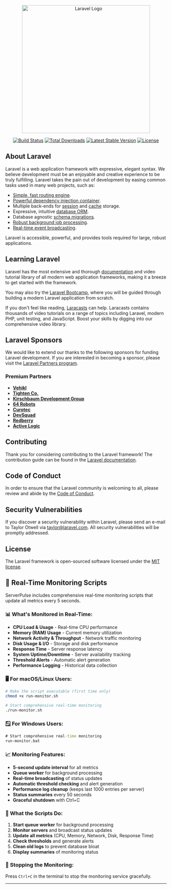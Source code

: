 <p align="center"><a href="https://laravel.com" target="_blank"><img src="https://raw.githubusercontent.com/laravel/art/master/logo-lockup/5%20SVG/2%20CMYK/1%20Full%20Color/laravel-logolockup-cmyk-red.svg" width="400" alt="Laravel Logo"></a></p>

<p align="center">
<a href="https://github.com/laravel/framework/actions"><img src="https://github.com/laravel/framework/workflows/tests/badge.svg" alt="Build Status"></a>
<a href="https://packagist.org/packages/laravel/framework"><img src="https://img.shields.io/packagist/dt/laravel/framework" alt="Total Downloads"></a>
<a href="https://packagist.org/packages/laravel/framework"><img src="https://img.shields.io/packagist/v/laravel/framework" alt="Latest Stable Version"></a>
<a href="https://packagist.org/packages/laravel/framework"><img src="https://img.shields.io/packagist/l/laravel/framework" alt="License"></a>
</p>

## About Laravel

Laravel is a web application framework with expressive, elegant syntax. We believe development must be an enjoyable and creative experience to be truly fulfilling. Laravel takes the pain out of development by easing common tasks used in many web projects, such as:

- [Simple, fast routing engine](https://laravel.com/docs/routing).
- [Powerful dependency injection container](https://laravel.com/docs/container).
- Multiple back-ends for [session](https://laravel.com/docs/session) and [cache](https://laravel.com/docs/cache) storage.
- Expressive, intuitive [database ORM](https://laravel.com/docs/eloquent).
- Database agnostic [schema migrations](https://laravel.com/docs/migrations).
- [Robust background job processing](https://laravel.com/docs/queues).
- [Real-time event broadcasting](https://laravel.com/docs/broadcasting).

Laravel is accessible, powerful, and provides tools required for large, robust applications.

## Learning Laravel

Laravel has the most extensive and thorough [documentation](https://laravel.com/docs) and video tutorial library of all modern web application frameworks, making it a breeze to get started with the framework.

You may also try the [Laravel Bootcamp](https://bootcamp.laravel.com), where you will be guided through building a modern Laravel application from scratch.

If you don't feel like reading, [Laracasts](https://laracasts.com) can help. Laracasts contains thousands of video tutorials on a range of topics including Laravel, modern PHP, unit testing, and JavaScript. Boost your skills by digging into our comprehensive video library.

## Laravel Sponsors

We would like to extend our thanks to the following sponsors for funding Laravel development. If you are interested in becoming a sponsor, please visit the [Laravel Partners program](https://partners.laravel.com).

### Premium Partners

- **[Vehikl](https://vehikl.com/)**
- **[Tighten Co.](https://tighten.co)**
- **[Kirschbaum Development Group](https://kirschbaumdevelopment.com)**
- **[64 Robots](https://64robots.com)**
- **[Curotec](https://www.curotec.com/services/technologies/laravel/)**
- **[DevSquad](https://devsquad.com/hire-laravel-developers)**
- **[Redberry](https://redberry.international/laravel-development/)**
- **[Active Logic](https://activelogic.com)**

## Contributing

Thank you for considering contributing to the Laravel framework! The contribution guide can be found in the [Laravel documentation](https://laravel.com/docs/contributions).

## Code of Conduct

In order to ensure that the Laravel community is welcoming to all, please review and abide by the [Code of Conduct](https://laravel.com/docs/contributions#code-of-conduct).

## Security Vulnerabilities

If you discover a security vulnerability within Laravel, please send an e-mail to Taylor Otwell via [taylor@laravel.com](mailto:taylor@laravel.com). All security vulnerabilities will be promptly addressed.

## License

The Laravel framework is open-sourced software licensed under the [MIT license](https://opensource.org/licenses/MIT).

## 🚀 Real-Time Monitoring Scripts

ServerPulse includes comprehensive real-time monitoring scripts that update all metrics every 5 seconds.

### 📊 What's Monitored in Real-Time:

- **CPU Load & Usage** - Real-time CPU performance
- **Memory (RAM) Usage** - Current memory utilization
- **Network Activity & Throughput** - Network traffic monitoring
- **Disk Usage & I/O** - Storage and disk performance
- **Response Time** - Server response latency
- **System Uptime/Downtime** - Server availability tracking
- **Threshold Alerts** - Automatic alert generation
- **Performance Logging** - Historical data collection

### 🖥️ For macOS/Linux Users:

```bash
# Make the script executable (first time only)
chmod +x run-monitor.sh

# Start comprehensive real-time monitoring
./run-monitor.sh
```

### 🪟 For Windows Users:

```cmd
# Start comprehensive real-time monitoring
run-monitor.bat
```

### 📈 Monitoring Features:

- **5-second update interval** for all metrics
- **Queue worker** for background processing
- **Real-time broadcasting** of status updates
- **Automatic threshold checking** and alert generation
- **Performance log cleanup** (keeps last 1000 entries per server)
- **Status summaries** every 50 seconds
- **Graceful shutdown** with Ctrl+C

### 🎯 What the Scripts Do:

1. **Start queue worker** for background processing
2. **Monitor servers** and broadcast status updates
3. **Update all metrics** (CPU, Memory, Network, Disk, Response Time)
4. **Check thresholds** and generate alerts
5. **Clean old logs** to prevent database bloat
6. **Display summaries** of monitoring status

### 🛑 Stopping the Monitoring:

Press `Ctrl+C` in the terminal to stop the monitoring service gracefully.

---
